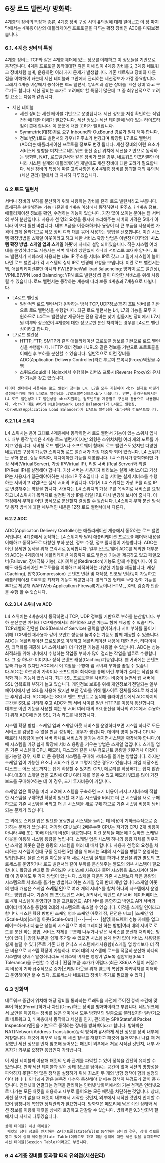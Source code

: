 
## 6장 로드 밸런서/ 방화벽:
4계층의 장비의 특징과 종류, 4계층 장비 구성 시의 유의점에 대해 알아보고 이 장 마지막에서는 4계층 이상의 애플리케이션 프로토콜을 다루는 확장 장비인 ADC를 다뤄보겠습니다.
### 6.1. 4계층 장비의 특징
4계층 장비는 TCP와 같은 4계층 헤더에 있는 정보를 이해하고 이 정보들을 기반으로 동작합니다. 4계층 프로토콜 동작에대한 깊은 이해 없이 4계층 장비를 2, 3계층 네트워크 장비처럼 설계, 운용하면 여러 가지 문제가 발생합니다. 기존 네트워크 장비와 다른 점을 이해해야 하는데 세션 테이블과 그안에서 관리하는 세션정보가 가장 중요합니다. 그래서 4계층 이상에서 동작하는 로드 밸런서, 방화벽과 같은 장비를 '세션 장비'라고 부르기도 합니다.
세션 장비는 추가로 고려해야 할 특징이 많은데 그 중 최우선적으로 고려할 요소는 다음과 같습니다.
* 세션 테이블
  * 세션 장비는 세션 테이블 기반으로 운영됩니다.  세션 정보를 저장 확인하는 작업 전반에 대한 이해가 필요합니다.  세션 정보는 세션 테이블에 남아 있는 라이프타임이 존재 합니다. 이 분분에 대한 고려가 필요합니다.
  * Symmetric(대칭)경로 요구 Inbound와 OutBound 경로가 일치 해야 합니다.
  * 정보 변경(로드 밸런서의 경우) IP 주소가 변경되며 확장된 L7 로드 밸런서(ADC)는 애플리케이션 프로토콜 정보도 변경 됩니다.
  세션 장비의 이런 요소가 서비스에 영향을 미치므로 네트워크 통신 중간 위치에 세션을 기반으로 동작하는 방화벽, NAT, 로드밸런서와 같은 장비가 있을 경우, 네트워크 인프라뿐만 아니라 시스템 설계와 애플리케이션 개발에도 세션 장비에 대한 고려가 필요합니다. 세션 장비의 특징에  따른 고려사항은 6,4 4계층 장비를 통과할 때의 유의점(세션 관리) 절에서 더 자세히 다루겠습니다.


### 6.2 로드 밸런서
서버나 장비의 부하를 분산하기 위해 사용하는 장비를 흔히 로드 밸런서라고 부릅니다. 트래픽을 분배해주는 기능 때문인데 4계층 이상에서 동작하면서 IP주소나 4계층 정보, 애플리케이션 정보를 확인, 수정하는 기능이 있습니다. 가장 많이 쓰이는 분야는 웹 서버의 부하 분산입니다. 사용자 천 명의 요청을 동시에 처리해주는 서버의 가격은 5배가 아니라 이보다 훨씬 비쌉니다. 내부 부품을 이중화하거나 용량이 더 큰 부품을 사용하면 가격이 크게 올라가므로 작으 장비 여러 대를 묶어 사용하는 방법을 선호합니다. 이런 시스템 확장방법을 스케일 아웃이라고 하고 세한  서비스 확장 방법은 이번장 마지막의 '**시스템 확장 방법: 스케일 업과 스케일 아웃**'에 자세히 설명 되어있습니다.
작은 시스템 여러 대를 운영하더라도 사용자는 서버 배치와 상관없이 하나의 서비스로 보여야 합니다. 로드 밸런서가 서비스에 사용되는 대표 IP 주소를 서비스 IP로 갖고 그 밑에 시스템이 늘어나면 로드 밸런서가 각 시스템의 실제 IP로 변경해 요청을 보냅니다. 이런 로드 밸런서는 웹, 애플리케이션뿐만 아니라 FWLB(FireWall load Balacncing: 방화벽 로드 밸런싱), VPNLB(VPN Load Balancing: VPN 로드 밸런싱)와 같이 다양한 서비스를 위해 사용될 수 있습니다.
로드 밸런서는 동작하는 계층에 따라 보통 4계층과 7계층으로 나뉩니다.
* L4로드 밸런싱
   * 일반적인 로드 밸런서가 동작하는 방식 TCP, UDP정보(특히 포트 넘버)를 기반으로 로드 밸런싱을 수행합니다. 최근 로드 밸런서는 L4, L7의 기능을 모두 지원하므로 L4로드 밸런싱만 제공하는 전용 장비는 찾기 힘들지만 장비에서 L7지원 여부와 상관없이 4계층에 대한 정보로만 분산 처리하는 경우를 L4로드 밸런싱이라고 합니다.
* L7로드 밸런싱
  * HTTP, FTP, SMTP와 같은 애플리케이션 프로토콜 정보를 기반으로 로드 밸런싱을 수행합니다. HTTP 헤더 정보나 URL와 같은 정보를 기반으로 프로토콜을 이해한 후 부하를 분산할 수 있습니다. 일반적으로 이런 장비를 ADC(Application Delivery Controller)라고 부르며 프록시(Proxy)역활을 수행
  * 스퀴드(Squid)나 Nginx에서 수행하는 리버스 프록시(Reverse Proxy)와 유사한 기능을 갖고 있습니다.
 ```
 데이터 센터에서 사용하는 로드 밸런서 장비는 L4, L7을 모두 지원하여 <br> 실제로 어떻게 설정했는가에 따라 L4로드 밸런싱과 L7로드밸런싱으로<br> 나뉩니다. 반면, 클라우드에서는 L4 로드 밸런싱과 L7 밸런싱을 <br>지원하는 컴포넌트를 계층별로 구분해 전용으로 사용합니다. <br>그 예로 AWS의 NLB(Network Load Balancer)가 L4로드 밸런싱, <br>ALB(Application Load Balancer)가 L7로드 밸런싱용 <br>전용 컴포넌트입니다.
```
#### 6.2.1 L4 스위치
 L4 스위치는 용어 그대로 4계층에서 동작하면서 로드 밸런서 기능이 있는 스위치 입니다. 내부 동작 방식은 4계층 로드 밸런서이지만 외형은 스위치처럼 여러 개의 포트를 가지고 있습니다. 서버형 로드 밸런서나 소프트웨어 형태의 로드 밸런스도 있지만 다양한 네트워크 구성이 가능한 스위치형 로드 밸런서가 가장 대중화 되어 있습니다. L4 스위치는 부하 분산, 성능 최적화, 리다이렉션 기능을 제공합니다.
 L4 스위치가 동작하려면 가상 서버(Virtual Server), 가상 IP(Virtual IP), 리얼 서버 (Real Server)와 리얼IP(Real IP)를 설정해야 합니다. 가상 서버는 사용자가 바라보는 실제 서비스이고 가상 IP는 사용자가 접근해야아하는 서비스 IP 주소입니다. 리얼  서버는 실제 서비스를 수행하는 서버이고 리얼IP는 실제 서버의 IP입니다. 여기서 L4 스위치는 가상 IP를 리얼 IP로 변경해주는 역활을 합니다.
   사용자는 L4 스위치의 가상 IP를 목적지로 서비스를 요청하고 L4스위치가 목적지로 설정된 가상 IP를 리얼 IP로 다시 변경해 보내어 줍니다. 이 과정에서 부하를 어떤 방식으로 분산할지 결정할 수 있습니다. L4스위치 부하 분산 방식 및 동작 방식에 대한 세부적인 내용은 12장 로드 밸런서에서 다룬다,

####  6.2.2 ADC
ADC(Application Delivery Contoller)는 애플리케이션 계층에서 동작하는 로드 밸런서입니다. 4계층에서 동작하는 L4 스위치와 달리 애플리케이션 프로토콜 헤더와 내용을 이해하고 동작하므로 다향한 부하 분산, 정보 수정, 정보 필터링이 가능합니다. ADC는 이런 상세한 동작을 위해 프락시로 동작합니다. 일부 소브트웨어 ADC를 제외한 대부분의 ADC는 4계층에서 애플리케이션 계층까지 로드 밸런싱 기능을 제공하고 있고 페일오버(Failover, 장애극복 기능), 리다이렉션(Redirection)기능도 함께 수행합니다. 이 외에도 애플리케이션 프로토콜을 이해하고 최적화하는 다양한 기능을 제공합니다, 캐싱(Caching), 압축(Compression), 콘텐츠 변환 및 재작성, 인코딩 변환등이 가능하고 애플리케이션 프로토콜 최적화 기능도 제공합니다.
플러그인 형태로 보안 강화 기능을 추가로 제공해 WAF(Web Applicatkon Firewall)기능이나 HTML, XML 검증과 반환을 수행 할 수 있습니다.


####  6.2.3 L4 스위치 vs ACD
L4 스위치는 4계층에서 동작하면서 TCP, UDP 정보를 기반으로 부하를 분산합니다. 부하 분산뿐만 아니라 TCP계층에서의 최적화와 보안 기능도 함께 제공할 수 있습니다. TCP레벨의 간단한 DoS(Denial of Service) 공력을 방어하거나 서버 부하를 줄이기 위해 TCP세션 재사용과 같이 보안고 성능을 높여주는 기능도 함께 제공할 수 있습니다.
 ADC는 애플리케이션 프로토콜으 이해하고 애플리케이션 내용에 대한 분산, 리다이렉션, 최적화를 제공해 L4 스위치보다 더 다양한 기능을 사용할 수 있습니다.
 ADC는 성능 최적화를 위해 서버에서 수행하는 작업중 부하가 많이 걸리는 작업을 별로로 수행합니다. 그 중 하나가 이미지나 정적 콘텐츠 캐싱(Caching)기능입니다.
  웹 서버에는 콘텐츠 압축 기능이 있지만 ADC에서 이 역활을 수행해 웹 서버의 부하를 줄일 수 있습니다.ADC는 하드웨어 가속이나 소프트웨어 최적화를 통해 이런 부하가 걸리는 작업을 최적화 하는 기능이 있습니다.
 최근 SSL 프로토콜을 사용하는 비중이 늘면서 웹 서버에 SSL 암복호화 부하가 늘고 있습니다. 개인정보 보호를 위해 개인정보가 전달되는 일부 페이지에서 만 SSL을 사용해 왔지만 보안 강화를 위해 웹사이트 전체를 SSL로 처리하는 추세입니다. ADC에서는 SSL의 엔드 포인트로 동작해 클라이언트에서 ADC까지의 구간을 SSL로 처리해 주고 ADC와 웹 서버 사이를 일반 HTTP를 이용해 통신합니다. 대부분 이런 기능을 사용할 떄는 웹 서버 여러 대의 SSL통신을 하나의 ADC에서 수용하기 위해 ADC에 전용 SSL 가속 카드를 내장합니다.

  시스템 확장 방법 : 스케일 업과 스케일 아웃
  서비스를 운영하다보면 시스템 하나로 모든 서비스를 감당할 수 없을 만큼 성장하는 경우가 생깁니다. 데이터 양이 늘거나 CPU나 메로리 사용량이 늘어 서버 하나로 서비스가 불가능 해지면시스템을 확장해야 합니다.이때 시스템을 가장 쉽게 확장해 서비스 용량을 키우는 방법은 스케일 업입니다. 스케일 업은 기존 시스템에 CPU, 메모리, 디스크와 같은 내부 컴포넌트 용량을 키우거나 이것이 불가능할 경우, 새로 더 큰 용량의 시스템을 구매해 서비스를 옮기는 방법입니다. 하지만 스케일 업이 가능한 요소나 서비스가 있고 그렇지 않은 경우가 있습니다. 파일 저장소인 디스크는 어느 정도까지는 쉡게 확장할 수 있지만 CPU, 메로리를 확장하기는 쉽지 않습니다.애초에 스케일 업을 고려해 CPU 여러 개를 꽂을 수 있고 메모리 뱅크를 많이 가진 보드를 구매해야하는 데 이 경우, 초기 투자비용이 커집니다.

스케일 업은 확장을 미리 고려해 시스템을 구축하면 초기 비용이 커지고 서비스에 적합한 시스템을 구매하면 확장이 필요할 때 기존 시스템을 버리고 더 큰 시스템을 새로 구매하므로 기존 시스템을 버리고 더 큰 시스템을 새로 
구매 하므로 기존 시스템 비용이 낭비되는 문제가 있습니다.

그 외에도 스케일 업은 필요한 용량만큼 시스템을 늘리는 데 비용이 기하급수적으로 증가하는 문제가 있습니다. 저가형 CPU 보다 2배우수한 CPU는 저가형 CPU 2개 비용이 아니라 4배 또는 10배 이상의 비용이 필요합니다.
 이런 문제들 때문에 가능하면 스케일 아웃을 이용해 시스템 용량을 높입니다.
  스케일 업은 시스템 하나의 용량 자체를 키우지만 스케일 아웃은 같은 용량의 시스템을 여러 대 배치 합니다. 사용자 천 명의 요청을 처리하는 시스템이 한대 구동 된다면 5천 명을 위해서는 5대의 시스템을 병렬로 운영하는 방법입니다. 물론 스케일 아웃을 위해 새로 시스템 설계를 하거나 분산을 위한 별도의 프로세스를 운영하거나 로드 밸런서와 같이 부하를 분산해주는 별도의 외부 시스템이 필요 합니다.
   확장과 반대로 잘 운영되던 서비스에 사용자가 줄면 시스템을 축소시켜야 하는 데 이 경우에도 두 가지 방법이 있습니다.
   스케일 다운은 기존 시스템보다 작은 용량의 시스템으로 서비스를 옮기는 방법이고 이는 스케일 업의 반대 개념 입니다.스케일 아웃의 반대 개념은 스케일 **스케일 인**으로 여러 개의 서비스를 합쳐 하나의 시스템에서 운영하는 방법입니다. 기존에 웹 프런트엔드 서버, API서버, 백엔드 API서버, 데이터베이스로 4개 시스템이 운영되던 것을 프런트엔드, API 서버를 통합하고 백엔드 API 서버와 데이터 베이스를 통합해 2대의 시스템으로 축소할 수 있습니다. 이것을 스케일 인이라고 합니다.
     시스템 확장 방법인 스케일 업과 스케일 아웃의 장, 단점을 비교
| |스케일 업(Scale-Up)|스케일 아웃(Scale-Out)|
|---|---|---|
|설명|하드웨어 성능 자체를 업그레이드하거나 더 높은 성능의 시스템으로 마이그레이션 하는 방법|여러 대의 서버로 로드를 분산 하는 방법, 서비스 자체를 구분해 나누거나 같은 서비스를 분산해 처리하는 방법이 있다.|
|장점|부품을 쉽게 추가할 수 있으면 시스템 설계 변경 없이 서비스 사용량을 쉽게 늘릴 수 있다(주로 기존 대형 유닉스 시스템에서 사용함)|스케일 업 방식보다 더 적은 비용으로 시스템 확장이 가능하다. 여러 대의 시스템에 로드를 적절히 분산해 하나의 시스템에 장애가 발생하더라도 서비스에 미치는 형향이 없도록 결함어용(Fault Tolerance)을 구현할 수 있다.|
|단점|부품 추가가 어렵다.(최근 X86)시스템이 커질수록 비용이 기하 급수적으로 증가|스케일 아웃을 위해 별도의 복잡한 아케텍처를 이해하고 운영해야만 할 수 있다. 프로세스나 네트워크 장비가 추가로 필요할 수 있다.|
### 6.3 방화벽
네트워크 중간에 위치해 해당 장비를 통과하는 트래픽을 사전에 주어진 정책 조건에 맞추어 허용(Permit)하거나 차단(Deny)하는 장비를 방화벽이라고 부릅니다. 네트워크에서 보안을 제공하는 장비를 넗은 의미에서 모두 방화벽의 일종으로 불러왔지만 일반거으로 네트워크 3, 4 계층에서 동작하고 세션을 인지, 관리하는 SPI(Statefull Packet Inspection)엔진을 기반으로 동작하는 장비를 방화벽이라고 합니다.
방화벽은 NAT(Network Address Translation)동작 방식과 유사하게 세션 정보를 장비 내부에 저장합니다. 패킷이 외부로 나갈 때 세션 정보를 저장하고 패킷이 들어오거나 나갈 때 저장했던 세션 정보를 먼저 참조해 들어오는 패킷이 외부에서 처음 시작된 것인지, 내부 사용자가 외부로 요청한 응답인지 가려냅니다.

이 세션 테이블의 이용해 패킷의 인과 관계를 파악할 수 있어 정책을 간단히 유지할 수 있습니다. 만약 세션 테이블과 같이 상태 정보를 담아두는 공간이 없어 세션의 방향성을 파악하지 못한다면 많은 정책을 설정하기 위해 최소한 두 개의 방향 정책이 함께 설정되어야 합니다. 인터넷과 같은 불특정 다수와 통신해야 할 때는 정책의 복잡도가 많이 증가합니다. 인터넷에 연결되는 정책을 관리하는 인터넷 방화벽에서의 기본 정책은 인터넷으로 나가는 모든 패킷을 허용하고 내부로 들어오는 모든 패킷을 차단하는 것입니다. 상태, 세션 정보가 없을 때 패킷이 내부에서 시작한 것인지, 외부에서 시작한 것인지 인지할 수 없어 엄청나게 복잡한 정책관리가 필요합니다.
방화벽은 메모리에 남은 이런 상태와 세션 정보를 이용해 패킷을 상세히 로깅하고 관찰할 수 있습니다. 방화벽은 9.3 방화벽 절에서 더 자세히 다루겠습니다.
 ```
 상태 테이블? 세션 테이블?
  패킷의 상태 정보를 인지하는 스테이트풀(stateful)로 동작하는 장비의 경우, 상태 정보를 갖고 있어 상태 테이블(State Table)이라고도 하고 해당 상태에 대한 세션 값을 유지하므로 세션 테이블(Session Table)이라고도 부릅니다.
```
### 6.4 4계층 장비를 통과할 때의 유의점(세션관리)
